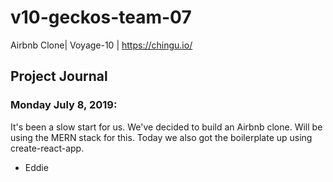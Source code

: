 # v10-geckos-team-07

Airbnb Clone| Voyage-10 | https://chingu.io/

## Project Journal

### Monday July 8, 2019:

It's been a slow start for us. We've decided to build an Airbnb clone. Will be using the MERN stack for this. Today we also got the boilerplate up using create-react-app.

- Eddie

